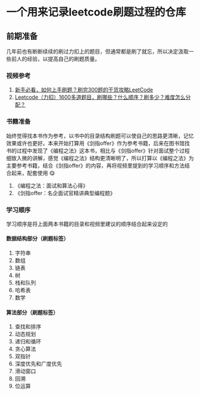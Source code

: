 # 一个用来记录leetcode刷题过程的仓库

## 前期准备

几年前也有断断续续的刷过力扣上的题目，但通常都是刷了就忘，所以决定汲取一些前人的经验，以提高自己的刷题质量。

### 视频参考
1. [新手必看，如何上手刷题？刷完300题的干货攻略LeetCode](https://www.bilibili.com/video/BV1yi4y1M7b6/?spm_id_from=333.337.search-card.all.click&vd_source=282f37391013c05220098e8ba9716446)
2. [Leetcode（力扣）1600多道题目，刷哪些？什么顺序？刷多少？难度怎么分配？](https://www.bilibili.com/video/BV1UA411q7cL/?spm_id_from=333.788.top_right_bar_window_history.content.click&vd_source=282f37391013c05220098e8ba9716446)

### 书籍准备
始终觉得找本书作为参考，以书中的目录结构刷题可以使自己的思路更清晰，记忆效果或许也更好。本来开始打算用《剑指offer》作为参考书籍，后来在图书馆找书的过程中发现了《编程之法》这本书，相比与《剑指offer》针对面试整个过程细致入微的讲解，感觉《编程之法》结构更清晰明了，所以打算以《编程之法》为主要参考书籍，结合《剑指offer》的内容，再将视频里提到的学习顺序和方法结合起来，配套使用 😋
1. 《编程之法：面试和算法心得》
2. 《剑指offer：名企面试官精讲典型编程题》 

### 学习顺序
学习顺序是将上面两本书籍的目录和视频里建议的顺序结合起来设定的
#### 数据结构部分（刷题标签）
1. 字符串
2. 数组
3. 链表
4. 树
5. 栈和队列
6. 哈希表
7. 数学
#### 算法部分（刷题标签）
1. 查找和排序
2. 动态规划
3. 递归和循环
4. 贪心算法
5. 双指针
6. 深度优先和广度优先
7. 滑动窗口
8. 回溯
9. 位运算
